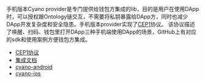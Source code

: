 

手机版本Cyano provider是专门提供给钱包方集成的lib，目的是用户在使用DApp时，可以授权跟Ontology链交互，不需要将私钥暴露给DApp方，同时也减少DApp开发复杂度和安全隐患。手机版本provider实现了[CEP1](https://github.com/ontio-cyano/CEPs/blob/master/CEP1.mediawiki)协议。 该协议描述了唤醒、扫码、钱包里打开DApp三种手机端使用DApp的场景，GitHub上有对应的sdk和使用案例方便钱包方集成。

* [CEP1协议](https://github.com/ontio-cyano/CEPs/blob/master/CEP1.mediawiki)
* [集成文档](https://github.com/ontio-cyano/integration-docs)
* [cyano-android](https://github.com/ontio-cyano/cyano-android)
* [cyano-ios](https://github.com/ontio-cyano/cyano-ios)



